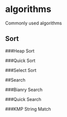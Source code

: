 algorithms
==========

Commonly used algorithms

Sort
----

###Heap Sort

###Quick Sort

###Select Sort

##Search

###Bianry Search

###Quick Search

###KMP String Match

